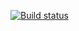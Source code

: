 [![Build status](https://ci.appveyor.com/api/projects/status/meeenp8ylwxemu0k/branch/main?svg=true)](https://ci.appveyor.com/project/ivanovalizz/qa-aqa-2/branch/main)
